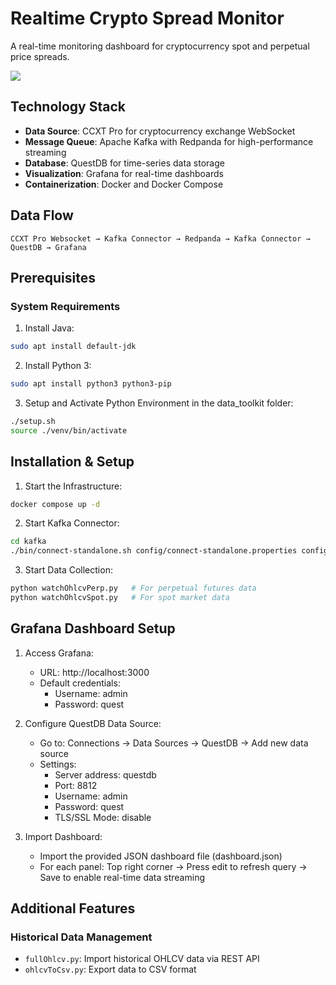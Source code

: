# Realtime Crypto Spread Monitor
A real-time monitoring dashboard for cryptocurrency spot and perpetual price spreads.

![](https://github.com/richcoder221/realtime-crypto-spread-monitor/blob/main/demo.gif)

## Technology Stack
- **Data Source**: CCXT Pro for cryptocurrency exchange WebSocket
- **Message Queue**: Apache Kafka with Redpanda for high-performance streaming
- **Database**: QuestDB for time-series data storage
- **Visualization**: Grafana for real-time dashboards
- **Containerization**: Docker and Docker Compose

## Data Flow
```
CCXT Pro Websocket → Kafka Connector → Redpanda → Kafka Connector → QuestDB → Grafana
```

## Prerequisites

### System Requirements
1. Install Java:
```bash
sudo apt install default-jdk
```

2. Install Python 3:
```bash
sudo apt install python3 python3-pip
```

3. Setup and Activate Python Environment in the data_toolkit folder:
```bash
./setup.sh
source ./venv/bin/activate
```

## Installation & Setup

1. Start the Infrastructure:
```bash
docker compose up -d
```

2. Start Kafka Connector:
```bash
cd kafka
./bin/connect-standalone.sh config/connect-standalone.properties config/questdb-connector.properties
```

3. Start Data Collection:
```bash
python watchOhlcvPerp.py   # For perpetual futures data
python watchOhlcvSpot.py   # For spot market data
```

## Grafana Dashboard Setup

1. Access Grafana:
   - URL: http://localhost:3000
   - Default credentials:
     - Username: admin
     - Password: quest

2. Configure QuestDB Data Source:
   - Go to: Connections -> Data Sources -> QuestDB -> Add new data source
   - Settings:
     - Server address: questdb
     - Port: 8812
     - Username: admin
     - Password: quest
     - TLS/SSL Mode: disable

3. Import Dashboard:
   - Import the provided JSON dashboard file (dashboard.json)
   - For each panel: Top right corner -> Press edit to refresh query -> Save to enable real-time data streaming

## Additional Features

### Historical Data Management
- `fullOhlcv.py`: Import historical OHLCV data via REST API
- `ohlcvToCsv.py`: Export data to CSV format


